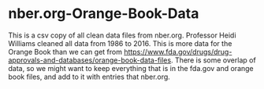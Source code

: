 # nber.org-Orange-Book-Data
This is a csv copy of all clean data files from nber.org.  Professor Heidi Williams cleaned all data from 1986 to 2016.  This is more data for the Orange Book than we can get from https://www.fda.gov/drugs/drug-approvals-and-databases/orange-book-data-files.  There is some overlap of data, so we might want to keep everything that is in the fda.gov and orange book files, and add to it with entries that nber.org.
